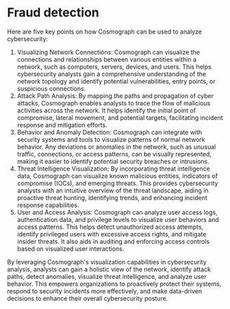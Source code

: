 # Fraud detection

Here are five key points on how Cosmograph can be used to analyze cybersecurity:

1. Visualizing Network Connections: Cosmograph can visualize the connections and relationships between various entities within a network, such as computers, servers, devices, and users. This helps cybersecurity analysts gain a comprehensive understanding of the network topology and identify potential vulnerabilities, entry points, or suspicious connections.
2. Attack Path Analysis: By mapping the paths and propagation of cyber attacks, Cosmograph enables analysts to trace the flow of malicious activities across the network. It helps identify the initial point of compromise, lateral movement, and potential targets, facilitating incident response and mitigation efforts.
3. Behavior and Anomaly Detection: Cosmograph can integrate with security systems and tools to visualize patterns of normal network behavior. Any deviations or anomalies in the network, such as unusual traffic, connections, or access patterns, can be visually represented, making it easier to identify potential security breaches or intrusions.
4. Threat Intelligence Visualization: By incorporating threat intelligence data, Cosmograph can visualize known malicious entities, indicators of compromise (IOCs), and emerging threats. This provides cybersecurity analysts with an intuitive overview of the threat landscape, aiding in proactive threat hunting, identifying trends, and enhancing incident response capabilities.
5. User and Access Analysis: Cosmograph can analyze user access logs, authentication data, and privilege levels to visualize user behaviors and access patterns. This helps detect unauthorized access attempts, identify privileged users with excessive access rights, and mitigate insider threats. It also aids in auditing and enforcing access controls based on visualized user interactions.

By leveraging Cosmograph's visualization capabilities in cybersecurity analysis, analysts can gain a holistic view of the network, identify attack paths, detect anomalies, visualize threat intelligence, and analyze user behavior. This empowers organizations to proactively protect their systems, respond to security incidents more effectively, and make data-driven decisions to enhance their overall cybersecurity posture.
